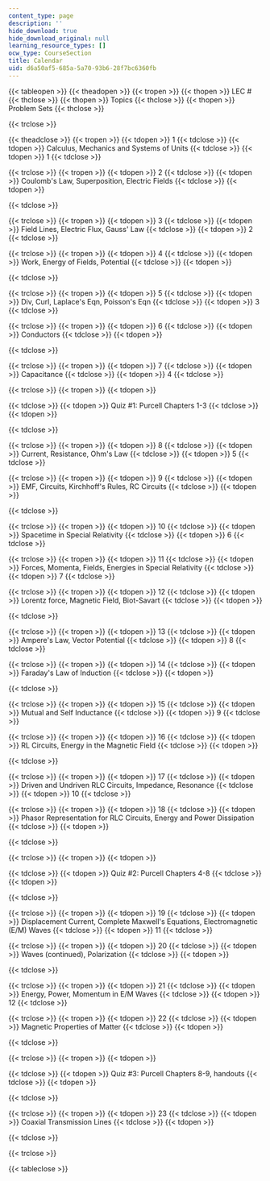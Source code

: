```yaml
---
content_type: page
description: ''
hide_download: true
hide_download_original: null
learning_resource_types: []
ocw_type: CourseSection
title: Calendar
uid: d6a50af5-685a-5a70-93b6-28f7bc6360fb
---
```


{{< tableopen >}}
{{< theadopen >}}
{{< tropen >}}
{{< thopen >}}
LEC #
{{< thclose >}}
{{< thopen >}}
Topics
{{< thclose >}}
{{< thopen >}}
Problem Sets
{{< thclose >}}

{{< trclose >}}

{{< theadclose >}}
{{< tropen >}}
{{< tdopen >}}
1
{{< tdclose >}}
{{< tdopen >}}
Calculus, Mechanics and Systems of Units
{{< tdclose >}}
{{< tdopen >}}
1
{{< tdclose >}}

{{< trclose >}}
{{< tropen >}}
{{< tdopen >}}
2
{{< tdclose >}}
{{< tdopen >}}
Coulomb's Law, Superposition, Electric Fields
{{< tdclose >}}
{{< tdopen >}}

{{< tdclose >}}

{{< trclose >}}
{{< tropen >}}
{{< tdopen >}}
3
{{< tdclose >}}
{{< tdopen >}}
Field Lines, Electric Flux, Gauss' Law
{{< tdclose >}}
{{< tdopen >}}
2
{{< tdclose >}}

{{< trclose >}}
{{< tropen >}}
{{< tdopen >}}
4
{{< tdclose >}}
{{< tdopen >}}
Work, Energy of Fields, Potential
{{< tdclose >}}
{{< tdopen >}}

{{< tdclose >}}

{{< trclose >}}
{{< tropen >}}
{{< tdopen >}}
5
{{< tdclose >}}
{{< tdopen >}}
Div, Curl, Laplace's Eqn, Poisson's Eqn
{{< tdclose >}}
{{< tdopen >}}
3
{{< tdclose >}}

{{< trclose >}}
{{< tropen >}}
{{< tdopen >}}
6
{{< tdclose >}}
{{< tdopen >}}
Conductors
{{< tdclose >}}
{{< tdopen >}}

{{< tdclose >}}

{{< trclose >}}
{{< tropen >}}
{{< tdopen >}}
7
{{< tdclose >}}
{{< tdopen >}}
Capacitance
{{< tdclose >}}
{{< tdopen >}}
4
{{< tdclose >}}

{{< trclose >}}
{{< tropen >}}
{{< tdopen >}}

{{< tdclose >}}
{{< tdopen >}}
Quiz #1: Purcell Chapters 1-3
{{< tdclose >}}
{{< tdopen >}}

{{< tdclose >}}

{{< trclose >}}
{{< tropen >}}
{{< tdopen >}}
8
{{< tdclose >}}
{{< tdopen >}}
Current, Resistance, Ohm's Law
{{< tdclose >}}
{{< tdopen >}}
5
{{< tdclose >}}

{{< trclose >}}
{{< tropen >}}
{{< tdopen >}}
9
{{< tdclose >}}
{{< tdopen >}}
EMF, Circuits, Kirchhoff's Rules, RC Circuits
{{< tdclose >}}
{{< tdopen >}}

{{< tdclose >}}

{{< trclose >}}
{{< tropen >}}
{{< tdopen >}}
10
{{< tdclose >}}
{{< tdopen >}}
Spacetime in Special Relativity
{{< tdclose >}}
{{< tdopen >}}
6
{{< tdclose >}}

{{< trclose >}}
{{< tropen >}}
{{< tdopen >}}
11
{{< tdclose >}}
{{< tdopen >}}
Forces, Momenta, Fields, Energies in Special Relativity
{{< tdclose >}}
{{< tdopen >}}
7
{{< tdclose >}}

{{< trclose >}}
{{< tropen >}}
{{< tdopen >}}
12
{{< tdclose >}}
{{< tdopen >}}
Lorentz force, Magnetic Field, Biot-Savart
{{< tdclose >}}
{{< tdopen >}}

{{< tdclose >}}

{{< trclose >}}
{{< tropen >}}
{{< tdopen >}}
13
{{< tdclose >}}
{{< tdopen >}}
Ampere's Law, Vector Potential
{{< tdclose >}}
{{< tdopen >}}
8
{{< tdclose >}}

{{< trclose >}}
{{< tropen >}}
{{< tdopen >}}
14
{{< tdclose >}}
{{< tdopen >}}
Faraday's Law of Induction
{{< tdclose >}}
{{< tdopen >}}

{{< tdclose >}}

{{< trclose >}}
{{< tropen >}}
{{< tdopen >}}
15
{{< tdclose >}}
{{< tdopen >}}
Mutual and Self Inductance
{{< tdclose >}}
{{< tdopen >}}
9
{{< tdclose >}}

{{< trclose >}}
{{< tropen >}}
{{< tdopen >}}
16
{{< tdclose >}}
{{< tdopen >}}
RL Circuits, Energy in the Magnetic Field
{{< tdclose >}}
{{< tdopen >}}

{{< tdclose >}}

{{< trclose >}}
{{< tropen >}}
{{< tdopen >}}
17
{{< tdclose >}}
{{< tdopen >}}
Driven and Undriven RLC Circuits, Impedance, Resonance
{{< tdclose >}}
{{< tdopen >}}
10
{{< tdclose >}}

{{< trclose >}}
{{< tropen >}}
{{< tdopen >}}
18
{{< tdclose >}}
{{< tdopen >}}
Phasor Representation for RLC Circuits, Energy and Power Dissipation
{{< tdclose >}}
{{< tdopen >}}

{{< tdclose >}}

{{< trclose >}}
{{< tropen >}}
{{< tdopen >}}

{{< tdclose >}}
{{< tdopen >}}
Quiz #2: Purcell Chapters 4-8
{{< tdclose >}}
{{< tdopen >}}

{{< tdclose >}}

{{< trclose >}}
{{< tropen >}}
{{< tdopen >}}
19
{{< tdclose >}}
{{< tdopen >}}
Displacement Current, Complete Maxwell's Equations, Electromagnetic (E/M) Waves
{{< tdclose >}}
{{< tdopen >}}
11
{{< tdclose >}}

{{< trclose >}}
{{< tropen >}}
{{< tdopen >}}
20
{{< tdclose >}}
{{< tdopen >}}
Waves (continued), Polarization
{{< tdclose >}}
{{< tdopen >}}

{{< tdclose >}}

{{< trclose >}}
{{< tropen >}}
{{< tdopen >}}
21
{{< tdclose >}}
{{< tdopen >}}
Energy, Power, Momentum in E/M Waves
{{< tdclose >}}
{{< tdopen >}}
12
{{< tdclose >}}

{{< trclose >}}
{{< tropen >}}
{{< tdopen >}}
22
{{< tdclose >}}
{{< tdopen >}}
Magnetic Properties of Matter
{{< tdclose >}}
{{< tdopen >}}

{{< tdclose >}}

{{< trclose >}}
{{< tropen >}}
{{< tdopen >}}

{{< tdclose >}}
{{< tdopen >}}
Quiz #3: Purcell Chapters 8-9, handouts
{{< tdclose >}}
{{< tdopen >}}

{{< tdclose >}}

{{< trclose >}}
{{< tropen >}}
{{< tdopen >}}
23
{{< tdclose >}}
{{< tdopen >}}
Coaxial Transmission Lines
{{< tdclose >}}
{{< tdopen >}}

{{< tdclose >}}

{{< trclose >}}

{{< tableclose >}}